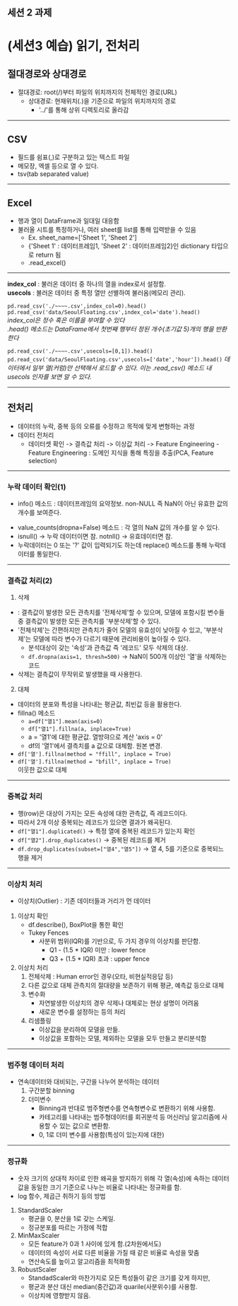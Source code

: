 ## 세션 2 과제 

# (세션3  예습) 읽기, 전처리
## 절대경로와 상대경로

* 절대경로: root(/)부터 파일의 위치까지의 전체적인 경로(URL)
    * 상대경로: 현재위치(.)을 기준으로 파일의 위치까지의 경로
        - '../'를 통해 상위 디렉토리로 올라감
***
## CSV
- 필드를 쉼표(,)로 구분하고 있는 텍스트 파일
- 메모장, 엑셀 등으로 열 수 있다.
- tsv(tab separated value)
***
## Excel
- 행과 열이 DataFrame과 일대일 대응함
- 불러올 시트를 특정하거나, 여러 sheet를 list를 통해 입력받을 수 있음
    - Ex. sheet_name=['Sheet 1', 'Sheet 2']
    - {'Sheet 1' : 데이터프레임1, 'Sheet 2' : 데이터프레임2}인 dictionary 타입으로 return 됨
    - .read_excel()
***
**index_col** : 불러온 데이터 중 하나의 열을 index로서 설정함.  
**usecols** : 불러온 데이터 중 특정 열만 선별하여 불러옴(메모리 관리).

`pd.read_csv('./~~~~.csv',index_col=0).head()   
pd.read_csv('data/SeoulFloating.csv',index_col='date').head()`  
*index_col은 정수 혹은 이름을 부여할 수 있다  
.head() 메소드는 DataFrame에서 첫번째 행부터 정된 개수(초기값 5)개의 행을 반환한다*

`pd.read_csv('./~~~~.csv',usecols=[0,1]).head()
pd.read_csv('data/SeoulFloating.csv',usecols=['date','hour']).head()`
*데이터에서 일부 열(커럼)만 선택해서 로드할 수 있다.
이는 .read_csv() 메소드 내 usecols 인자를 보면 알 수 있다.*
***
## 전처리
- 데이터의 누락, 중복 등의 오류를 수정하고 목적에 맞게 변형하는 과정
- 데이터 전처리
    - 데이터셋 확인 -> 결측값 처리 -> 이상값 처리 -> Feature Engineering
           - Feature Engineering : 도메인 지식을 통해 특징을 추출(PCA, Feature selection)
***
### 누락 데이터 확인(1)  
* info() 메소드 : 데이터프레임의 요약정보. non-NULL 즉 NaN이 아닌 유효한 값의 개수를 보여준다.
- value_counts(dropna=False) 메소드 : 각 열의 NaN 값의 개수를 알 수 있다.
- isnull() -> 누락 데이터이면 참. notnll() -> 유효데이터면 참.
- 누락데이터는 0 또는 '?' 값이 입력되기도 하는데 replace() 메소드를 통해 누락데이터를 통일한다.
***
### 결측값 처리(2)
1. 삭제
- : 결측값이 발생한 모든 관측치를 '전체삭제'할 수 있으며, 모델에 포함시킬 변수들 중 결측값이 발생한 모든 관측치를 '부분삭제'할 수 있다.
- '전체삭제'는 간편하지만 관측치가 줄어 모델의 유효성이 낮아질 수 있고, '부분삭제'는 모델에 따라 변수가 다르기 때문에 관리비용이 높아질 수 있다.
    - 분석대상이 갖는 '속성'과 관측값 즉 '레코드' 모두 삭제의 대상.
    - `df.dropna(axis=1, thresh=500)`
       -> NaN이 500개 이상인 '열'을 삭제하는 코드
- 삭제는 결측값이 무작위로 발생했을 때 사용한다.

2. 대체
- 데이터의 분포와 특성을 나타내는 평균값, 최빈값 등을 활용한다.
- fillna() 메소드
    - `a=df["열1"].mean(axis=0)` 
    - `df["열1"].fillna(a, inplace=True)`
    - a = '열1'에 대한 평균값. 열방햐으로 계산 'axis = 0'
    - df의 '열1'에서 결측치를 a 값으로 대체함. 원본 변경. 
- `df['열'].fillna(method = "ffill", inplace = True)`   
- `df['열'].fillna(method = "bfill", inplace = True)`   
    이웃한 값으로 대체
***
### 중복값 처리
- 행(row)은 대상이 가지는 모든 속성에 대한 관측값, 즉 레코드이다.
- 따라서 2개 이상 중복되는 레코드가 있으면 결과가 왜곡된다.
- `df["열1"].duplicated()`   -> 특정 열에 중복된 레코드가 있는지 확인
- `df["열2"].drop_duplicates()` -> 중복된 레코드를 제거
- `df.drop_duplicates(subset=["열4","열5"])`
    -> 열 4, 5를 기준으로 중복되느 행을 제거
***
### 이상치 처리
- 이상치(Outlier) : 기존 데이터들과 거리가 먼 데이터
1. 이상치 확인
    - df.describe(), BoxPlot을 통한 확인
    - Tukey Fences
        - 사분위 범위(IQR)를 기반으로, 두 가지 경우의 이상치를 판단함.
            - Q1 - (1.5 * IQR) 미만 : lower fence
            - Q3 + (1.5 * IQR) 초과 : upper fence
2. 이상치 처리
    1. 전체삭제 : Human error인 경우(오타, 비현실적응답 등)
    2. 다른 값으로 대체
        관측치의 절대량을 보존하기 위해 평균, 예측값 등으로 대체
    3. 변수화
        - 자연발생한 이상치의 경우 삭제나 대체로는 현상 설명이 어려움
        - 새로운 변수를 설정하는 등의 처리
    4. 리샘플링
        - 이상값을 분리하여 모델을 만듦.
        - 이상값을 포함하는 모델, 제외하는 모델을 모두 만들고 분리분석함
***
### 범주형 데이터 처리
- 연속데이터와 대비되는, 구간을 나누어 분석하는 데이터
    1. 구간분할 binning
    2. 더미변수
        - Binning과 반대로 범주형변수를 연속형변수로 변환하기 위해 사용함.
        - 카테고리를 나타내는 범주형데이터를 회귀분석 등 머신러닝 알고리즘에 사용할 수 있는 값으로 변환함.
        - 0, 1로 더미 변수를 사용함(특성이 있는지에 대한)
***
### 정규화
- 숫자 크기의 상대적 차이로 인한 왜곡을 방지하기 위해 각 열(속성)에 속하는 데이터값을 동일한 크기 기준으로 나누는 비율로 나타내는 정규화를 함.
- log 함수, 제곱근 취하기 등의 방법
1. StandardScaler
    - 평균을 0, 분산을 1로 갖는 스케일.
    - 정규분포를 따르는 가정에 적합
2. MinMaxScaler
    - 모든 feature가 0과 1 사이에 있게 함.(2차원에서도)
    - 데이터의 속성이 서로 다른 비율을 가질 때 같은 비율로 속성을 맞춤
    - 연산속도를 높이고 알고리즘을 최적화함
3. RobustScaler
    - StandadScaler와 마찬가지로 모든 특성들이 같은 크기를 갖게 하지만,
    - 평균과 분산 대신 median(중간값)과 quarile(사분위수)를 사용함.
    - 이상치에 영향받지 않음.

